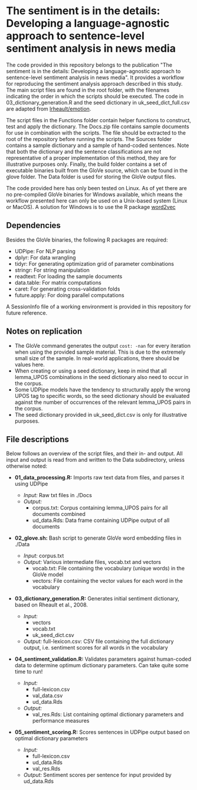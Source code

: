 # The sentiment is in the details: Developing a language-agnostic approach to sentence-level sentiment analysis in news media

The code provided in this repository belongs to the publication "The sentiment is in the details: Developing a language-agnostic approach to sentence-level sentiment analysis in news media". It provides a workflow for reproducing the sentiment analysis approach described in this study. The main script files are found in the root folder, with the filenames indicating the order in which the scripts should be executed. The code in 03_dictionary_generation.R and the seed dictionary in uk_seed_dict_full.csv are adapted from [lrheault/emotion](https://github.com/lrheault/emotion).

The script files in the Functions folder contain helper functions to construct, test and apply the dictionary. The Docs.zip file contains sample documents for use in combination with the scripts. The file should be extracted to the root of the repository before running the scripts. The Sources folder contains a sample dictionary and a sample of hand-coded sentences. Note that both the dictionary and the sentence classifications are not representative of a proper implementation of this method, they are for illustrative purposes only. Finally, the build folder contains a set of executable binaries built from the GloVe source, which can be found in the glove folder. The Data folder is used for storing the GloVe output files.

The code provided here has only been tested on Linux. As of yet there are no pre-compiled GloVe binaries for Windows available, which means the workflow presented here can only be used on a Unix-based system (Linux or MacOS). A solution for Windows is to use the R package [word2vec](https://cran.r-project.org/web/packages/word2vec/index.html)

## Dependencies
Besides the GloVe binaries, the following R packages are required:
- UDPipe: For NLP parsing
- dplyr: For data wrangling
- tidyr: For generating optimization grid of parameter combinations
- stringr: For string manipulation
- readtext: For loading the sample documents
- data.table: For matrix computations
- caret: For generating cross-validation folds
- future.apply: For doing parallel computations

A SessionInfo file of a working environment is provided in this repository for future reference.

## Notes on replication
- The GloVe command generates the output `cost: -nan` for every iteration when using the provided sample material. This is due to the extremely small size of the sample. In real-world applications, there should be values here.
- When creating or using a seed dictionary, keep in mind that all lemma_UPOS combinations in the seed dictionary also need to occur in the corpus.
- Some UDPipe models have the tendency to structurally apply the wrong UPOS tag to specific words, so the seed dictionary should be evaluated against the number of occurrences of the relevant lemma_UPOS pairs in the corpus.
- The seed dictionary provided in uk_seed_dict.csv is only for illustrative purposes.

## File descriptions
Below follows an overview of the script files, and their in- and output. All input and output is read from and written to the Data subdirectory, unless otherwise noted:

- **01_data_processing.R:** Imports raw text data from files, and parses it using UDPipe
  - *Input:* Raw txt files in ./Docs
  - *Output:*
    - corpus.txt: Corpus containing lemma_UPOS pairs for all documents combined
    - ud_data.Rds: Data frame containing UDPipe output of all documents

- **02_glove.sh:** Bash script to generate GloVe word embedding files in ./Data
  - *Input:* corpus.txt
  - *Output:* Various intermediate files, vocab.txt and vectors
    - vocab.txt: File containing the vocabulary (unique words) in the GloVe model
    - vectors: File containing the vector values for each word in the vocabulary

- **03_dictionary_generation.R:** Generates initial sentiment dictionary, based on Rheault et al., 2008.
  - *Input:*
    - vectors
    - vocab.txt
    - uk_seed_dict.csv
  - *Output:*
    full-lexicon.csv: CSV file containing the full dictionary output, i.e. sentiment scores for all words in the vocabulary

- **04_sentiment_validation.R:** Validates parameters against human-coded data to determine optimum dictionary parameters. Can take quite some time to run!
  - *Input:*
    - full-lexicon.csv
    - val_data.csv
    - ud_data.Rds
  - *Output:*
    - val_res.Rds: List containing optimal dictionary parameters and performance measures

- **05_sentiment_scoring.R:** Scores sentences in UDPipe output based on optimal dictionary parameters
  - *Input:*
    - full-lexicon.csv
    - ud_data.Rds
    - val_res.Rds
  - *Output:* Sentiment scores per sentence for input provided by ud_data.Rds
